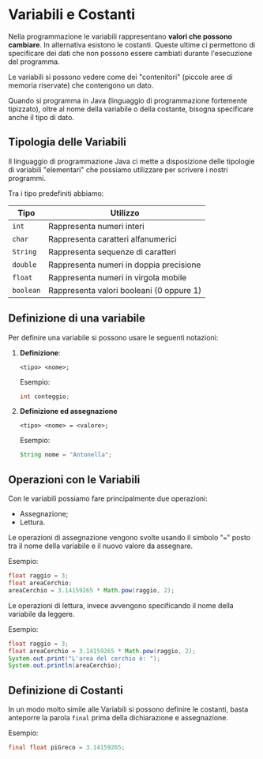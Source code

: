 # Variabili e Costanti

Nella programmazione le variabili rappresentano **valori che possono cambiare**. In alternativa esistono le costanti. Queste ultime ci permettono di specificare dei dati che non possono essere cambiati durante l'esecuzione del programma.

Le variabili si possono vedere come dei "contenitori" (piccole aree di memoria riservate) che contengono un dato.

Quando si programma in Java (linguaggio di programmazione fortemente tipizzato), oltre al nome della variabile o della costante, bisogna specificare anche il tipo di dato.

## Tipologia delle Variabili

Il linguaggio di programmazione Java ci mette a disposizione delle tipologie di variabili "elementari" che possiamo utilizzare per scrivere i nostri programmi.

Tra i tipo predefiniti abbiamo:

| Tipo | Utilizzo |
|---|---|
| `int` | Rappresenta numeri interi |
| `char` | Rappresenta caratteri alfanumerici |
| `String` | Rappresenta sequenze di caratteri |
| `double` | Rappresenta numeri in doppia precisione | 
| `float` | Rappresenta numeri in virgola mobile |
| `boolean` | Rappresenta valori booleani (0 oppure 1) |

## Definizione di una variabile

Per definire una variabile si possono usare le seguenti notazioni:

1. **Definizione**:
    ```
    <tipo> <nome>;
    ```
    Esempio:
    ```java
    int conteggio;
    ```
2. **Definizione ed assegnazione**
    ```
    <tipo> <nome> = <valore>;
    ```
    Esempio:
    ```java
    String nome = "Antonella";
    ```

## Operazioni con le Variabili

Con le variabili possiamo fare principalmente due operazioni:
- Assegnazione;
- Lettura.

Le operazioni di assegnazione vengono svolte usando il simbolo "`=`" posto tra il nome della variabile e il nuovo valore da assegnare.

Esempio:

```java
float raggio = 3;
float areaCerchio;
areaCerchio = 3.14159265 * Math.pow(raggio, 2);
```
Le operazioni di lettura, invece avvengono specificando il nome della variabile da leggere.

Esempio:

```java
float raggio = 3;
float areaCerchio = 3.14159265 * Math.pow(raggio, 2);
System.out.print("L'area del cerchio è: ");
System.out.println(areaCerchio);
```

## Definizione di Costanti

In un modo molto simile alle Variabili si possono definire le costanti, basta anteporre la parola `final` prima della dichiarazione e assegnazione.

Esempio:

```java
final float piGreco = 3.14159265;
```